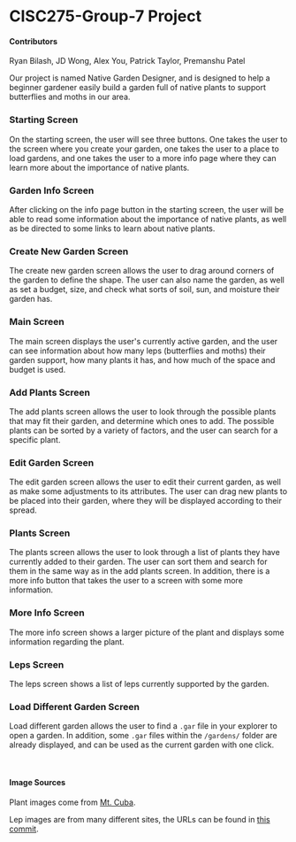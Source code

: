 # CISC275-Group-7 Project

#### Contributors 
Ryan Bilash,
JD Wong,
Alex You,
Patrick Taylor,
Premanshu Patel


Our project is named Native Garden Designer, and is designed to help a beginner gardener easily build a garden full of native plants to support
butterflies and moths in our area.

### Starting Screen

On the starting screen, the user will see three buttons. One takes the user to the screen where you create your garden, one takes the user to a place to load gardens,
and one takes the user to a more info page where they can learn more about the importance of native plants.

### Garden Info Screen

After clicking on the info page button in the starting screen, the user will be able to read some information about the importance of native plants,
as well as be directed to some links to learn about native plants.

### Create New Garden Screen

The create new garden screen allows the user to drag around corners of the garden to define the shape. The user can also name the garden, as well as
set a budget, size, and check what sorts of soil, sun, and moisture their garden has.

### Main Screen

The main screen displays the user's currently active garden, and the user can see information about how many leps (butterflies and moths) their garden
support, how many plants it has, and how much of the space and budget is used. 

### Add Plants Screen

The add plants screen allows the user to look through the possible plants that may fit their garden, and determine which ones to add. The possible plants
can be sorted by a variety of factors, and the user can search for a specific plant.

### Edit Garden Screen

The edit garden screen allows the user to edit their current garden, as well as make some adjustments to its attributes. The user can drag new plants
to be placed into their garden, where they will be displayed according to their spread.

### Plants Screen

The plants screen allows the user to look through a list of plants they have currently added to their garden. The user can sort them and search for them in 
the same way as in the add plants screen. In addition, there is a more info button that takes the user to a screen with some more information.

### More Info Screen

The more info screen shows a larger picture of the plant and displays some information regarding the plant.

### Leps Screen

The leps screen shows a list of leps currently supported by the garden.

### Load Different Garden Screen

Load different garden allows the user to find a ``.gar`` file in your explorer to open a garden. In addition, some ``.gar`` files within the ``/gardens/``
folder are already displayed, and can be used as the current garden with one click.

<br>

#### Image Sources

Plant images come from [Mt. Cuba](https://mtcubacenter.org/).

Lep images are from many different sites, the URLs can be found in [this commit](https://github.com/CISC275-S2021/project-team-11-7/commit/a670f605fb25de2aa86cefebac12057b10b31b09#).
